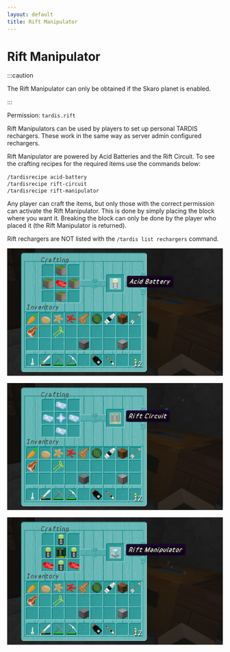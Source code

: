 ```yaml
---
layout: default
title: Rift Manipulator
---
```


# Rift Manipulator

:::caution

The Rift Manipulator can only be obtained if the Skaro planet is enabled.

:::

Permission: `tardis.rift`

Rift Manipulators can be used by players to set up personal TARDIS rechargers. These work in the same way as server
admin configured rechargers.

Rift Manipulator are powered by Acid Batteries and the Rift Circuit. To see the crafting recipes for the required items
use the commands below:

    /tardisrecipe acid-battery
    /tardisrecipe rift-circuit
    /tardisrecipe rift-manipulator

Any player can craft the items, but only those with the correct permission can activate the Rift Manipulator. This is
done by simply placing the block where you want it. Breaking the block can only be done by the player who placed it (the
Rift Manipulator is returned).

Rift rechargers are NOT listed with the `/tardis list rechargers` command.

![acid battery](/images/docs/acid-battery.jpg)

![rift circuit](/images/docs/rift-circuit.jpg)

![rift manipulator](/images/docs/rift-manipulator.jpg)

